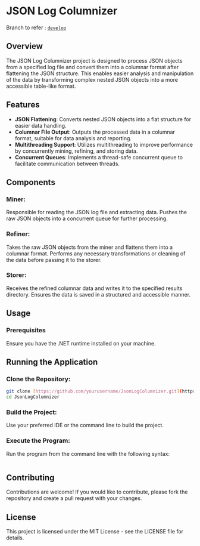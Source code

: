 # JSON Log Columnizer

Branch to refer : [`develop`](https://github.com/sanaullahmohammed/JsonLogColumnizer/tree/develop)

## Overview
The JSON Log Columnizer project is designed to process JSON objects from a specified log file and convert them into a columnar format after flattening the JSON structure. This enables easier analysis and manipulation of the data by transforming complex nested JSON objects into a more accessible table-like format.

## Features

- **JSON Flattening**: Converts nested JSON objects into a flat structure for easier data handling.
- **Columnar File Output**: Outputs the processed data in a columnar format, suitable for data analysis and reporting.
- **Multithreading Support**: Utilizes multithreading to improve performance by concurrently mining, refining, and storing data.
- **Concurrent Queues**: Implements a thread-safe concurrent queue to facilitate communication between threads.


## Components

### Miner:
Responsible for reading the JSON log file and extracting data.
Pushes the raw JSON objects into a concurrent queue for further processing.

### Refiner:
Takes the raw JSON objects from the miner and flattens them into a columnar format.
Performs any necessary transformations or cleaning of the data before passing it to the storer.

### Storer:
Receives the refined columnar data and writes it to the specified results directory.
Ensures the data is saved in a structured and accessible manner.

## Usage

### Prerequisites
Ensure you have the .NET runtime installed on your machine.

## Running the Application

### Clone the Repository:

```bash
git clone [https://github.com/yourusername/JsonLogColumnizer.git](https://github.com/sanaullahmohammed/JsonLogColumnizer.git)
cd JsonLogColumnizer
```

### Build the Project:

Use your preferred IDE or the command line to build the project.

### Execute the Program:

Run the program from the command line with the following syntax:

```bash
```


## Contributing
Contributions are welcome! If you would like to contribute, please fork the repository and create a pull request with your changes.

## License
This project is licensed under the MIT License - see the LICENSE file for details.

